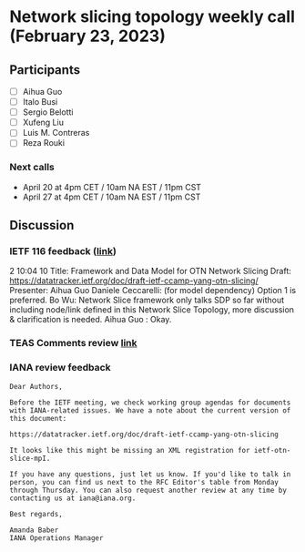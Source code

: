 # Network slicing topology weekly call (February 23, 2023)

## Participants

- [ ] Aihua Guo
- [ ] Italo Busi
- [ ] Sergio Belotti
- [ ] Xufeng Liu
- [ ] Luis M. Contreras
- [ ] Reza Rouki

### Next calls

- April 20 at 4pm CET / 10am NA EST / 11pm CST
- April 27 at 4pm CET / 10am NA EST / 11pm CST

## Discussion

### IETF 116 feedback ([link](https://datatracker.ietf.org/doc/minutes-116-ccamp-202303290030/))
2 10:04 10 Title: Framework and Data Model for OTN Network Slicing
Draft:
https://datatracker.ietf.org/doc/draft-ietf-ccamp-yang-otn-slicing/
Presenter: Aihua Guo
Daniele Ceccarelli: (for model dependency) Option 1 is preferred.
Bo Wu: Network Slice framework only talks SDP so far without
including node/link defined in this Network Slice Topology, more
discussion & clarification is needed.
Aihua Guo : Okay.

### TEAS Comments review [link](https://mailarchive.ietf.org/arch/msg/teas/O9y1pQ6BOGqQqKztKHxn5o9nnl8/)

### IANA review feedback
~~~
Dear Authors,

Before the IETF meeting, we check working group agendas for documents with IANA-related issues. We have a note about the current version of this document:

https://datatracker.ietf.org/doc/draft-ietf-ccamp-yang-otn-slicing

It looks like this might be missing an XML registration for ietf-otn-slice-mpI.

If you have any questions, just let us know. If you'd like to talk in person, you can find us next to the RFC Editor's table from Monday through Thursday. You can also request another review at any time by contacting us at iana@iana.org.

Best regards,

Amanda Baber
IANA Operations Manager
~~~
